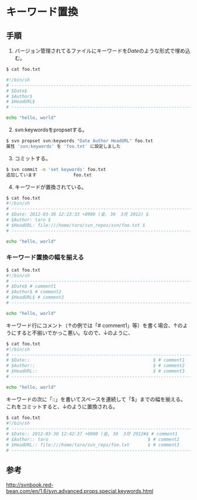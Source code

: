 ﻿# キーワード置換


## 手順
1. バージョン管理されてるファイルにキーワードを$Date$のような形式で埋め込む。

```bash
$ cat foo.txt

#!/bin/sh
# ------------------------------------------------------------------------------
# $Date$
# $Author$
# $HeadURL$
# ------------------------------------------------------------------------------

echo "hello, world"
```

2. svn:keywordsをpropsetする。

```bash
$ svn propset svn:keywords "Date Author HeadURL" foo.txt
属性 'svn:keywords' を 'foo.txt' に設定しました
```

3. コミットする。

```bash
$ svn commit -m 'set keywords' foo.txt
追加しています              foo.txt
```


4. キーワードが置換されている。

```bash
$ cat foo.txt
#!/bin/sh
# ------------------------------------------------------------------------------
# $Date: 2012-03-30 12:23:33 +0900 (金, 30  3月 2012) $
# $Author: taro $
# $HeadURL: file:///home/taro/svn_repos/svn/foo.txt $
# ------------------------------------------------------------------------------

echo "hello, world"
```

### キーワード置換の幅を揃える

```bash
$ cat foo.txt
#!/bin/sh
# ------------------------------------------------------------------------------
# $Date$ # comment1
# $Author$ # comment2
# $HeadURL$ # comment3
# ------------------------------------------------------------------------------

echo "hello, world"
```

キーワード行にコメント（↑の例では「# comment1」等）を書く場合、↑のようにすると不揃いでかっこ悪い。なので、↓のように、

```bash
$ cat foo.txt
#!/bin/sh
# ------------------------------------------------------------------------------
# $Date::                                               $ # comment1
# $Author::                                             $ # comment2
# $HeadURL::                                            $ # comment3
# ------------------------------------------------------------------------------

echo "hello, world"
```

キーワードの次に「::」を書いてスペースを連続して「$」までの幅を揃える。これをコミットすると、↓のように置換される。

```bash
$ cat foo.txt
#!/bin/sh
# ------------------------------------------------------------------------------
# $Date:: 2012-03-30 12:42:37 +0900 (金, 30  3月 2012#$ # comment1
# $Author:: taro                                      $ # comment2
# $HeadURL:: file:///home/taro/svn_reps/foo.txt       $ # comment3
# ------------------------------------------------------------------------------
```

## 参考
http://svnbook.red-bean.com/en/1.6/svn.advanced.props.special.keywords.html
